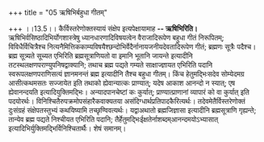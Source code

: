 +++
title = "05 ऋषिभिर्बहुधा गीतम्"

+++
।।13.5।। कैर्विस्तरेणोक्तस्यायं संक्षेप इत्यपेक्षायामाह **-- ऋषिभिरिति।**
ऋषिभिर्वसिष्ठादिभिर्योगशास्त्रेषु ध्यानधारणादिविषयत्वेन वैराजादिरूपेण
बहुधा गीतं निरूपितम्; विविधैर्विचित्रैश्च
नित्यनैमित्तिककाम्यविषयैश्छन्दोभिर्वेदैर्नानायजनीयदेवतादिरूपेण गीतं;
ब्रह्मणः सूत्रैः पदैश्च। ब्रह्म सूत्र्यते सूच्यत एभिरिति
ब्रह्मसूत्राणियतो वा इमानि भूतानि जायन्ते इत्यादीनि
तटस्थलक्षणपराण्युपनिषद्वाक्यानि; तथाच ब्रह्म पद्यते गम्यते
साक्षाज्ज्ञायत एभिरिति पदानि स्वरूपलक्षणपराणिसत्यं ज्ञानमनन्तं ब्रह्म
इत्यादीनि तैश्च बहुधा गीतम्। किंच हेतुमद्भिःसदेव सोम्येदमग्र आसीत्कथमसतः
सज्जायेत इति तथाको ह्येवान्यात्कः प्राण्यात्; यदेष आकाश आनन्दो न स्यात्;
एष ह्येवानन्दयति इत्यादियुक्तिमद्भिः। अन्यादपानचेष्टां कः कुर्यात्;
प्राण्यात्प्राणानां व्यापारं को वा कुर्यात् इति पदयोरर्थः।
विनिश्चितैरुपक्रमोपसंहारैकवाक्यतया असंदिग्धार्थप्रतिपादकैरित्यर्थः।
तदेवमेतैर्विस्तरेणोक्तं दुःसंग्रहं संक्षेपतस्तुभ्यं कथयिष्यामि
तच्छृण्विवत्यर्थः। यद्वाअथातो ब्रह्मजिज्ञासा इत्यादीनि ब्रह्मसूत्राणि
गृह्यन्ते; तान्येव ब्रह्म पद्यते निश्चीयत एभिरिति पदानि;
तैर्हेतुमद्भिःईक्षतेर्नाशब्दम्आनन्दमयोऽभ्यासात्
इत्यादिभिर्युक्तिमद्भिर्विनिश्चितार्थैः। शेषं समानम्।
